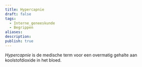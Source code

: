 ```yaml
---
title: Hypercapnie
draft: false
tags:
  - Interne_geneeskunde
  - Begrippen
aliases: 
description: 
publish: true
---
```


_Hypercapnie_ is de medische term voor een overmatig gehalte aan koolstofdioxide in het bloed.
